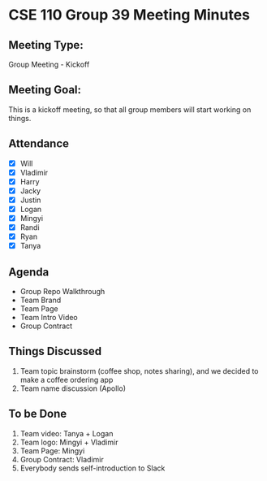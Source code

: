 # CSE 110 Group 39 Meeting Minutes

## Meeting Type:

Group Meeting - Kickoff

## Meeting Goal:

This is a kickoff meeting, so that all group members will start working on things.

## Attendance

- [x] Will
- [x] Vladimir
- [x] Harry
- [x] Jacky
- [x] Justin
- [x] Logan
- [x] Mingyi
- [x] Randi
- [x] Ryan
- [x] Tanya

## Agenda

- Group Repo Walkthrough
- Team Brand
- Team Page
- Team Intro Video
- Group Contract

## Things Discussed

1. Team topic brainstorm (coffee shop, notes sharing), and we decided to make a coffee ordering app
2. Team name discussion (Apollo)

## To be Done

1. Team video: Tanya + Logan
2. Team logo: Mingyi + Vladimir
3. Team Page: Mingyi
4. Group Contract: Vladimir
5. Everybody sends self-introduction to Slack
